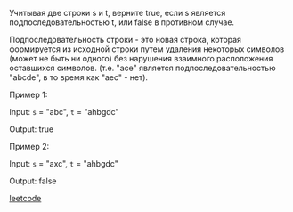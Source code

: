 Учитывая две строки s и t, верните true, если s является подпоследовательностью t, или false в противном случае.

Подпоследовательность строки - это новая строка, которая формируется из исходной строки путем удаления некоторых символов 
(может не быть ни одного) без нарушения взаимного расположения оставшихся символов. 
(т.е. "ace" является подпоследовательностью "abcde", в то время как "aec" - нет).

Пример 1:

Input: `s` = "abc", `t` = "ahbgdc"

Output: true

Пример 2:

Input: `s` = "axc", `t` = "ahbgdc"

Output: false

[leetcode](https://leetcode.com/problems/is-subsequence/)